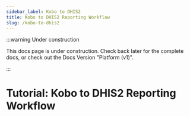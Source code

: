 ```yaml
---
sidebar_label: Kobo to DHIS2
title: Kobo to DHIS2 Reporting Workflow
slug: /kobo-to-dhis2
---
```

:::warning Under construction

This docs page is under construction. Check back later for the complete docs, or check out the Docs Version "Platform (v1)". 

:::

# Tutorial: Kobo to DHIS2 Reporting Workflow


